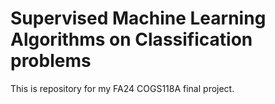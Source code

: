 # Supervised Machine Learning Algorithms on Classification problems
This is repository for my FA24 COGS118A final project.
